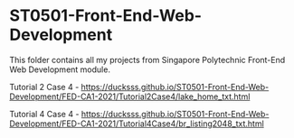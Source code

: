# ST0501-Front-End-Web-Development
This folder contains all my projects from Singapore Polytechnic Front-End Web Development module.

Tutorial 2 Case 4 - https://ducksss.github.io/ST0501-Front-End-Web-Development/FED-CA1-2021/Tutorial2Case4/lake_home_txt.html

Tutorial 4 Case 4 - https://ducksss.github.io/ST0501-Front-End-Web-Development/FED-CA1-2021/Tutorial4Case4/br_listing2048_txt.html
